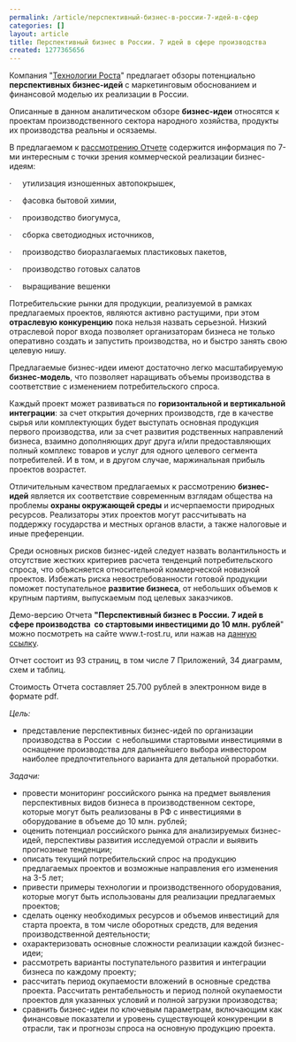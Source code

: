 ```yaml
---
permalink: /article/перспективный-бизнес-в-россии-7-идей-в-сфер
categories: []
layout: article
title: Перспективный бизнес в России. 7 идей в сфере производства
created: 1277365656
---
```

<p class="MsoNormal"><span>Компания &quot;<a href="http://t-rost.ru/www.t-rost.ru" target="_blank" title="исследовательская компания &quot;Технологии  Роста&quot;"><span>Технологии Роста</span></a>&quot; предлагает обзоры потенциально <b>перспективных бизнес-идей</b> с маркетинговым обоснованием и финансовой моделью их реализации в России.&nbsp;<o p=""></o></span></p>
<p class="MsoNormal"><span>Описанные в данном аналитическом обзоре <b>бизнес-идеи</b> относятся к проектам производственного сектора народного хозяйства, продукты их производства реальны и осязаемы.<o p=""></o></span></p>
<p class="MsoNormal"><span>В предлагаемом к <a href="http://t-rost.ru/index.php?option=com_content&amp;task=view&amp;id=187&amp;Itemid=76">рассмотрению Отчете</a> содержится информация по 7-ми интересным с точки зрения коммерческой реализации бизнес-идеям:<o p=""></o></span></p>
<p class="MsoNormal"><span><span>&middot;<span>&nbsp;&nbsp;&nbsp;&nbsp; </span></span></span><span>утилизация изношенных автопокрышек,<o p=""></o></span></p>
<p class="MsoNormal"><span><span>&middot;<span>&nbsp;&nbsp;&nbsp;&nbsp; </span></span></span><span>фасовка бытовой химии,<o p=""></o></span></p>
<p class="MsoNormal"><span><span>&middot;<span>&nbsp;&nbsp;&nbsp;&nbsp; </span></span></span><span>производство биогумуса,<o p=""></o></span></p>
<p class="MsoNormal"><span><span>&middot;<span>&nbsp;&nbsp;&nbsp;&nbsp; </span></span></span><span>сборка светодиодных источников,<o p=""></o></span></p>
<p class="MsoNormal"><span><span>&middot;<span>&nbsp;&nbsp;&nbsp;&nbsp; </span></span></span><span>производство биоразлагаемых пластиковых пакетов,<o p=""></o></span></p>
<p class="MsoNormal"><span><span>&middot;<span>&nbsp;&nbsp;&nbsp;&nbsp; </span></span></span><span>производство готовых салатов<o p=""></o></span></p>
<p class="MsoNormal"><span><span>&middot;<span>&nbsp;&nbsp;&nbsp;&nbsp; </span></span></span><span>выращивание вешенки<o p=""></o></span></p>
<p class="MsoNormal"><span>Потребительские рынки для продукции, реализуемой в рамках предлагаемых проектов, являются активно растущими, при этом <b>отраслевую конкуренцию</b> пока нельзя назвать серьезной. Низкий отраслевой порог входа позволяет организаторам бизнеса не только оперативно создать и запустить производства, но и быстро занять свою целевую нишу.<o p=""></o></span></p>
<p class="MsoNormal"><span>Предлагаемые бизнес-идеи имеют достаточно легко масштабируемую <b>бизнес-модель</b>, что позволяет наращивать объемы производства в соответствие с изменением потребительского спроса.<o p=""></o></span></p>
<p class="MsoNormal"><span>Каждый проект может развиваться по <b>горизонтальной и вертикальной интеграции</b>: за счет открытия дочерних производств, где в качестве сырья или комплектующих будет выступать основная продукция первого производства, или за счет развития родственных направлений бизнеса, взаимно дополняющих друг друга и/или предоставляющих полный комплекс товаров и услуг для одного целевого сегмента потребителей. И в том, и в другом случае, маржинальная прибыль проектов возрастет.<o p=""></o></span></p>
<p class="MsoNormal"><span>Отличительным качеством предлагаемых к рассмотрению <b>бизнес-идей</b> является их соответствие современным взглядам общества на проблемы <b>охраны окружающей среды</b> и исчерпаемости природных ресурсов. Реализаторы этих проектов могут рассчитывать на поддержку государства и местных органов власти, а также налоговые и иные преференции.<o p=""></o></span></p>
<p class="MsoNormal"><span>Среди основных рисков бизнес-идей следует назвать волантильность и отсутствие жестких критериев расчета тенденций потребительского спроса, что объясняется относительной коммерческой новизной проектов. Избежать риска невостребованности готовой продукции поможет поступательное <b>развитие бизнеса</b>, от небольших объемов к крупным партиям, выпускаемым под целевых заказчиков. <o p=""></o></span></p>
<p class="MsoNormal"><span>Демо-версию Отчета <b>&quot;Перспективный бизнес в России.&nbsp;7 идей в сфере производства&nbsp; со стартовыми инвестицими до 10 млн. рублей</b>&quot; можно посмотреть на сайте </span><span lang="EN-US">www</span><span>.</span><span lang="EN-US">t</span><span>-</span><span lang="EN-US">rost</span><span>.</span><span lang="EN-US">ru</span><span>, или нажав на <a href="http://t-rost.ru/images/stories/demo/7_businessidea_10mlndemo.pdf" target="_blank" title="Демо-верия Отчета &quot;Перспективный бизнес в России. 7 идей в сфере производства&quot; от компании &quot;Технологии Роста&quot;"><span>данную ссылку</span></a>.<o p=""></o></span></p>
<p class="MsoNormal"><span>Отчет состоит из 93 страниц, в том числе 7 Приложений, 34 диаграмм, схем и таблиц.<o p=""></o></span></p>
<p class="MsoNormal"><span>Стоимость Отчета составляет 25.700 рублей в электронном виде в формате pdf.<o p=""></o></span></p>
<p class="MsoNormal"><i><span>Цель: <o p=""></o></span></i></p>
<ul type="disc">
    <li class="MsoNormal"><span>представление перспективных бизнес-идей по организации производства в России<span>&nbsp; </span>с небольшими стартовыми инвестициями в оснащение производства для дальнейшего выбора инвестором наиболее предпочтительного варианта для детальной проработки. <o p=""></o></span></li>
</ul>
<p class="MsoNormal"><i><span>Задачи:<o p=""></o></span></i></p>
<ul type="disc">
    <li class="MsoNormal"><span>провести мониторинг российского рынка на предмет выявления перспективных видов бизнеса в производственном секторе, которые могут быть реализованы в РФ с инвестициями в оборудование в объеме до 10 млн. рублей;<o p=""></o></span></li>
    <li class="MsoNormal"><span>оценить потенциал российского рынка для анализируемых бизнес-идей, перспективы развития исследуемой отрасли и выявить прогнозные тенденции;<o p=""></o></span></li>
    <li class="MsoNormal"><span>описать текущий потребительский спрос на продукцию предлагаемых проектов и возможные направления его изменения на 3-5 лет; <o p=""></o></span></li>
    <li class="MsoNormal"><span>привести примеры технологии и производственного оборудования, которые могут быть использованы для реализации предлагаемых проектов;<o p=""></o></span></li>
    <li class="MsoNormal"><span>сделать оценку необходимых ресурсов и объемов инвестиций для старта проекта, в том числе оборотных средств, для ведения производственной деятельности;<o p=""></o></span></li>
    <li class="MsoNormal"><span>охарактеризовать основные сложности реализации каждой бизнес-идеи;<o p=""></o></span></li>
    <li class="MsoNormal"><span>рассмотреть варианты поступательного развития и интеграции бизнеса по каждому проекту; <o p=""></o></span></li>
    <li class="MsoNormal"><span>рассчитать период окупаемости вложений в основные средства проекта. Рассчитать рентабельность и период полной окупаемости проектов для указанных условий и полной загрузки производства;<o p=""></o></span></li>
    <li class="MsoNormal"><span>сравнить бизнес-идеи по ключевым параметрам, включающим как финансовые показатели и уровень существующей конкуренции в отрасли, так и прогнозы спроса на основную продукцию проекта.<o p=""></o></span></li>
</ul>
